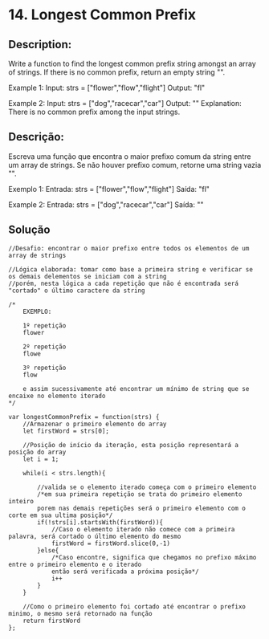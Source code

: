 # 14. Longest Common Prefix

## Description:
Write a function to find the longest common prefix string amongst an array of strings.
If there is no common prefix, return an empty string "".

Example 1:
Input: strs = ["flower","flow","flight"]
Output: "fl"

Example 2:
Input: strs = ["dog","racecar","car"]
Output: ""
Explanation: There is no common prefix among the input strings.

## Descrição:
Escreva uma função que encontra o maior prefixo comum da string entre um array de strings.
Se não houver prefixo comum, retorne uma string vazia "".

Exemplo 1:
Entrada: strs = ["flower","flow","flight"]
Saída: "fl"

Example 2:
Entrada: strs = ["dog","racecar","car"]
Saída: ""


## Solução

```
//Desafio: encontrar o maior prefixo entre todos os elementos de um array de strings

//Lógica elaborada: tomar como base a primeira string e verificar se os demais delementos se iniciam com a string
//porém, nesta lógica a cada repetição que não é encontrada será "cortado" o último caractere da string

/*
    EXEMPLO:
    
    1º repetição
    flower
    
    2º repetição
    flowe

    3º repetição
    flow

    e assim sucessivamente até encontrar um mínimo de string que se encaixe no elemento iterado
*/

var longestCommonPrefix = function(strs) {
    //Armazenar o primeiro elemento do array
    let firstWord = strs[0];

    //Posição de início da iteração, esta posição representará a posição do array
    let i = 1;
    
    while(i < strs.length){
        
        //valida se o elemento iterado começa com o primeiro elemento
        /*em sua primeira repetição se trata do primeiro elemento inteiro
        porem nas demais repetições será o primeiro elemento com o corte em sua ultima posição*/
        if(!strs[i].startsWith(firstWord)){
            //Caso o elemento iterado não comece com a primeira palavra, será cortado o último elemento do mesmo
            firstWord = firstWord.slice(0,-1)
        }else{
            /*Caso encontre, significa que chegamos no prefixo máximo entre o primeiro elemento e o iterado
            então será verificada a próxima posição*/
            i++
        }
    }

    //Como o primeiro elemento foi cortado até encontrar o prefixo minimo, o mesmo será retornado na função
    return firstWord
};
```